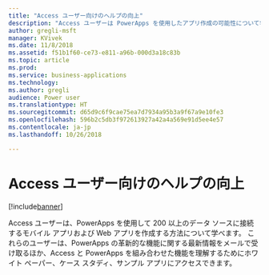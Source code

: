 ```yaml
---
title: "Access ユーザー向けのヘルプの向上"
description: "Access ユーザーは PowerApps を使用したアプリ作成の可能性について学べます"
author: gregli-msft
manager: KVivek
ms.date: 11/8/2018
ms.assetid: f51b1f60-ce73-e811-a96b-000d3a18c83b
ms.topic: article
ms.prod: 
ms.service: business-applications
ms.technology: 
ms.author: gregli
audience: Power user
ms.translationtype: HT
ms.sourcegitcommit: d65d9c6f9cae75ea7d7934a95b3a9f67a9e10fe3
ms.openlocfilehash: 596b2c5db3f972613927a42a4a569e91d5ee4e57
ms.contentlocale: ja-jp
ms.lasthandoff: 10/26/2018

---
```

# <a name="improved-help-for-access-users"></a>Access ユーザー向けのヘルプの向上


[!include[banner](../../includes/banner.md)]

Access ユーザーは、PowerApps を使用して 200 以上のデータ ソースに接続するモバイル アプリおよび Web アプリを作成する方法について学べます。 これらのユーザーは、PowerApps の革新的な機能に関する最新情報をメールで受け取るほか、Access と PowerApps を組み合わせた機能を理解するためにホワイト ペーパー、ケース スタディ、サンプル アプリにアクセスできます。

